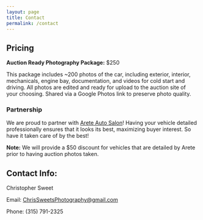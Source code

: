 ```yaml
---
layout: page
title: Contact
permalink: /contact
---
```


## Pricing
__Auction Ready Photography Package:__ $250

This package includes ~200 photos of the car, including exterior, interior, mechanicals, engine bay, documentation, and videos for cold start and driving. All photos are edited and ready for upload to the auction site of your choosing. Shared via a Google Photos link to preserve photo quality.

### Partnership
We are proud to partner with [Arete Auto Salon](https://www.areteautosalon.com/)! Having your vehicle detailed professionally ensures that it looks its best, maximizing buyer interest. So have it taken care of by the best! 

__Note:__ We will provide a $50 discount for vehicles that are detailed by Arete prior to having auction photos taken. 

## Contact Info:

Christopher Sweet

Email: ChrisSweetsPhotography@gmail.com

Phone: (315) 791-2325